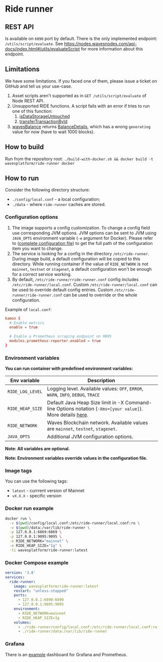 # Ride runner

## REST API

Is available on `6890` port by default.
There is the only implemented endpoint: `/utils/script/evaluate`.
See https://nodes.wavesnodes.com/api-docs/index.html#/utils/evaluateScript for more information about this endpoint.

## Limitations

We have some limitations. If you faced one of them, please issue a ticket on GitHub and tell us your use-case.

1. Asset scripts aren't supported as in `GET /utils/script/evaluate` of Node REST API.
2. Unsupported RIDE functions. A script fails with an error if tries to run one of this function:
   1. [isDataStorageUntouched](https://docs.waves.tech/en/ride/functions/built-in-functions/account-data-storage-functions#isdatastorageuntouched-address-alias-boolean)
   2. [transferTransactionById](https://docs.waves.tech/en/ride/functions/built-in-functions/blockchain-functions#transfertransactionbyid)
3. [wavesBalance](https://docs.waves.tech/en/ride/functions/built-in-functions/blockchain-functions#wavesbalance)
   returns [BalanceDetails](https://docs.waves.tech/en/ride/structures/common-structures/balance-details), which has a
   wrong `generating` value for now (have to wait 1000 blocks).

## How to build

Run from the repository root: `./build-with-docker.sh && docker build -t wavesplatform/ride-runner docker`

## How to run

Consider the following directory structure:

- `./config/local.conf` - a local configuration;
- `./data` - where `ride-runner` caches are stored.

### Configuration options

1. The image supports a config customization. To change a config field use corresponding JVM options. JVM options can be
   sent to JVM using `JAVA_OPTS` environment variable (`-e` argument for Docker). Please refer
   to ([complete configuration file](./src/main/resources/application.conf))
   to get the full path of the configuration item you want to change.
2. The service is looking for a config in the directory `/etc/ride-runner`. During image build, a default configuration
   will be
   copied to this directory. While running container if the value of `RIDE_NETWORK` is not `mainnet`, `testnet`
   or `stagenet`, a default configuration won't be enough for a correct service working.
3. By default, `/etc/ride-runne/rride-runner.conf` config includes `/etc/ride-runner/local.conf`.
   Custom `/etc/ride-runner/local.conf` can be used to override default config entries.
   Custom `/etc/ride-runner/ride-runner.conf` can be used to override or the whole configuration.

Example of `local.conf`:

```conf
kamon {
  # Enable metrics
  enable = true
  
  # Enable a Prometheus scraping endpoint on 9095
  modules.prometheus-reporter.enabled = true
}
```

### Environment variables

**You can run container with predefined environment variables:**

| Env variable     | Description                                                                                                                                                                                       |
|------------------|---------------------------------------------------------------------------------------------------------------------------------------------------------------------------------------------------|
| `RIDE_LOG_LEVEL` | Logging level. Available values: `OFF`, `ERROR`, `WARN`, `INFO`, `DEBUG`, `TRACE`                                                                                                                 |
| `RIDE_HEAP_SIZE` | Default Java Heap Size limit in -X Command-line Options notation (`-Xms=[your value]`). More details [here](https://docs.oracle.com/cd/E13150_01/jrockit_jvm/jrockit/jrdocs/refman/optionX.html). |
| `RIDE_NETWORK`   | Waves Blockchain network. Available values are `mainnet`, `testnet`, `stagenet`.                                                                                                                  |
| `JAVA_OPTS`      | Additional JVM configuration options.                                                                                                                                                             |

**Note: All variables are optional.**

**Note: Environment variables override values in the configuration file.**

### Image tags

You can use the following tags:

- `latest` - currrent version of Mainnet
- `vX.X.X` - specific version

### Docker run example

```sh
docker run \
  -v $(pwd)/config/local.conf:/etc/ride-runner/local.conf:ro \
  -v $(pwd)/data:/var/lib/ride-runner \
  -p 127.0.0.1:6869:6869 \
  -p 127.0.0.1:9095:9095 \
  -e RIDE_NETWORK="mainnet" \
  -e RIDE_HEAP_SIZE="1g" \
  -ti wavesplatform/ride-runner:latest
```

### Docker Compose example

```yaml
version: '3.8'
services:
  ride-runner:
    image: wavesplatform/ride-runner:latest
    restart: "unless-stopped"
    ports:
      - 127.0.0.1:6890:6890
      - 127.0.0.1:9095:9095
    environment:
      - RIDE_NETWORK=mainnet
      - RIDE_HEAP_SIZE=1g
    volumes:
      - ./ride-runner/config/local.conf:/etc/ride-runner/local.conf:ro
      - ./ride-runner/data:/var/lib/ride-runner
```

### Grafana

There is an [example](./doc/grafana-prometheus-dashboard.json) dashboard for Grafana and Prometheus.
